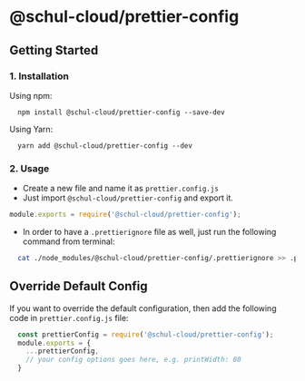 # @schul-cloud/prettier-config

## Getting Started

### 1. Installation

Using npm:

```shell
  npm install @schul-cloud/prettier-config --save-dev
```

Using Yarn:

```shell
  yarn add @schul-cloud/prettier-config --dev
```


### 2. Usage

* Create a new file and name it as `prettier.config.js`
* Just import `@schul-cloud/prettier-config` and export it.

```javascript
module.exports = require('@schul-cloud/prettier-config');
```

* In order to have a `.prettierignore` file as well, just run the following command from terminal:

```sh
  cat ./node_modules/@schul-cloud/prettier-config/.prettierignore >> .prettierignore
```

## Override Default Config

If you want to override the default configuration, then add the following code in `prettier.config.js` file:

```javascript
  const prettierConfig = require('@schul-cloud/prettier-config');
  module.exports = {
    ...prettierConfig,
    // your config options goes here, e.g. printWidth: 80
  }
```
